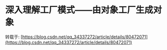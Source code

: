 # 深入理解工厂模式——由对象工厂生成对象
转载于: [https://blog.csdn.net/qq_34337272/article/details/80472071](https://blog.csdn.net/qq_34337272/article/details/80472071)
